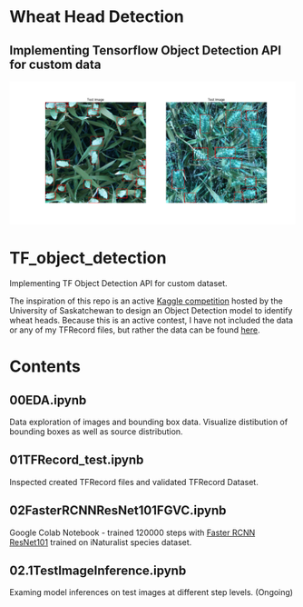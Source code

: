 # Wheat Head Detection
## Implementing Tensorflow Object Detection API for custom data

![sample_img](readme_images/readme_imagepro3.png)

# TF_object_detection
Implementing TF Object Detection API for custom dataset. 

The inspiration of this repo is an active [Kaggle competition](https://www.kaggle.com/c/global-wheat-detection) hosted by the University of Saskatchewan to design an Object Detection model to identify wheat heads. Because this is an active contest, I have not included the data or any of my TFRecord files, but rather the data can be found [here](https://www.kaggle.com/c/global-wheat-detection/data). 

# Contents
## 00EDA.ipynb
Data exploration of images and bounding box data. Visualize distibution of bounding boxes as well as source distribution.

## 01TFRecord_test.ipynb
Inspected created TFRecord files and validated TFRecord Dataset. 

## 02FasterRCNNResNet101FGVC.ipynb
Google Colab Notebook - trained 120000 steps with [Faster RCNN ResNet101](https://github.com/tensorflow/models/blob/master/research/object_detection/samples/configs/faster_rcnn_resnet50_fgvc.config) trained on iNaturalist species dataset. 

## 02.1TestImageInference.ipynb
Examing model inferences on test images at different step levels. (Ongoing)
